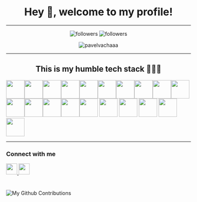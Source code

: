 <h1 align="center">Hey 👋, welcome to my profile! </h1>

---
<p align="center">
    <img alt="followers" title="Follow me on Github" src="https://img.shields.io/github/followers/pavelvachaaa?color=004E92&style=for-the-badge&logo=github&label=Follow"/>
    <img alt="followers" title="Follow me on Github" src="https://img.shields.io/badge/Kevin%20Daněk-Bisexuál-004E92?style=for-the-badge"/>
</p>
<p align="center"> <img src="https://komarev.com/ghpvc/?username=pavelvachaaa&label=Profile%20views&color=004E92&style=for-the-badge" alt="pavelvachaaa" /> </p>



---

<h2 align="center">This is my humble tech stack 👨🏿‍💻 </h2>

<img height=50 src="https://cdn.jsdelivr.net/gh/devicons/devicon/icons/javascript/javascript-original.svg" /><img height=50 src="https://cdn.jsdelivr.net/gh/devicons/devicon/icons/typescript/typescript-original.svg" /><img height=50 src="https://cdn.jsdelivr.net/gh/devicons/devicon/icons/nextjs/nextjs-original.svg"/><img height=50 src="https://cdn.jsdelivr.net/gh/devicons/devicon/icons/bash/bash-original.svg" /><img height=50 src="https://cdn.jsdelivr.net/gh/devicons/devicon/icons/express/express-original.svg" /><img height=50 src="https://cdn.jsdelivr.net/gh/devicons/devicon/icons/figma/figma-original.svg" /><img height=50 src="https://cdn.jsdelivr.net/gh/devicons/devicon/icons/nodejs/nodejs-original.svg" /><img height=50 src="https://cdn.jsdelivr.net/gh/devicons/devicon/icons/html5/html5-original.svg" /><img height=50 src="https://cdn.jsdelivr.net/gh/devicons/devicon/icons/css3/css3-original.svg" /><img height=50 src="https://cdn.jsdelivr.net/gh/devicons/devicon/icons/git/git-plain.svg"/><img height=50 src="https://cdn.jsdelivr.net/gh/devicons/devicon/icons/github/github-original.svg"/><img height=50 src="https://cdn.jsdelivr.net/gh/devicons/devicon/icons/gitlab/gitlab-original.svg" /><img height=50 src="https://cdn.jsdelivr.net/gh/devicons/devicon/icons/java/java-original.svg"/><img height=50 src="https://cdn.jsdelivr.net/gh/devicons/devicon/icons/php/php-original.svg"/><img height=50 src="https://cdn.jsdelivr.net/gh/devicons/devicon/icons/flutter/flutter-original.svg"/>
<img height=50 src="https://cdn.jsdelivr.net/gh/devicons/devicon/icons/dart/dart-original.svg"/>
<img height=50 src="https://cdn.jsdelivr.net/gh/devicons/devicon/icons/jira/jira-original.svg"/>
<img height=50 src="https://cdn.jsdelivr.net/gh/devicons/devicon/icons/docker/docker-original.svg"/>
<img height=50 src="https://cdn.jsdelivr.net/gh/devicons/devicon/icons/mysql/mysql-original.svg"/>
<img height=50 src="https://cdn.jsdelivr.net/gh/devicons/devicon/icons/redis/redis-original.svg"/>

---


<h3 align="left">Connect with me</h3>
<p align="left">
<a href="https://www.linkedin.com/in/pavel-vacha/" target="blank"><img height=30 src="https://cdn.jsdelivr.net/gh/devicons/devicon/icons/linkedin/linkedin-original.svg" />
  </a>
  <a href="https://www.instagram.com/p.vacha1/" target="blank"><img height=30 src="https://cdn.myshoptet.com/usr/www.dobrycider.cz/user/documents/upload/instagram-icon.png" />
  </a>
</p>



#

<section>
  <img src="https://activity-graph.herokuapp.com/graph?username=pavelvachaaa&hide_border=true&area=true&line=FFFFFF&bg_color=000428&area_color=097ae3&color=FFFFFF&point=FFFFFF" align="center" alt="My Github Contributions"/>
</section>

<!--
**pavelvachaaa/pavelvachaaa** is a ✨ _special_ ✨ repository because its `README.md` (this file) appears on your GitHub profile.

Here are some ideas to get you started:

- 🔭 I’m currently working on ...
- 🌱 I’m currently learning ...
- 👯 I’m looking to collaborate on ...
- 🤔 I’m looking for help with ...
- 💬 Ask me about ...
- 📫 How to reach me: ...
- 😄 Pronouns: ...
- ⚡ Fun fact: ...
-->
